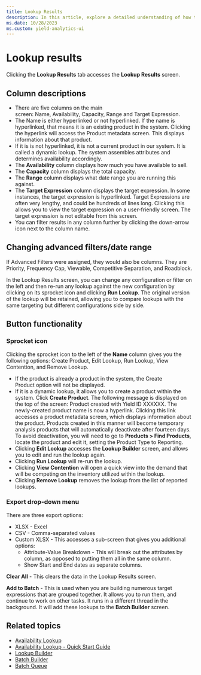 ```yaml
---
title: Lookup Results
description: In this article, explore a detailed understanding of how to interpret lookup results.
ms.date: 10/28/2023
ms.custom: yield-analytics-ui
---
```


# Lookup results

Clicking the **Lookup Results** tab accesses the **Lookup Results** screen.

## Column descriptions

- There are five columns on the main screen: Name, Availability, Capacity, Range and Target Expression.
- The Name is either hyperlinked or not hyperlinked. If the name is hyperlinked, that means it is an existing product in the system. Clicking the hyperlink will access the Product metadata screen. This displays information about that product.
- If it is is not hyperlinked, it is not a current product in our system. It is called a dynamic lookup. The system assembles attributes and determines availability accordingly.
- The **Availability** column displays how much you have available to sell.
- The **Capacity** column displays the total capacity.
- The **Range** column displays what date range you are running this against.
- The **Target Expression** column displays the target expression. In some instances, the target expression is hyperlinked. Target Expressions are often very lengthy, and could be hundreds of lines long. Clicking this allows you to view the target expression on a user-friendly screen. The target expression is not editable from this screen.
- You can filter results in any column further by clicking the down-arrow icon next to the column name.

## Changing advanced filters/date range

If Advanced Filters were assigned, they would also be columns. They are Priority, Frequency Cap, Viewable, Competitive Separation, and Roadblock.

In the Lookup Results screen, you can change any configuration or filter on the left and then re-run any lookup against the new configuration by clicking on its sprocket icon and clicking **Run Lookup**. The original version of the lookup will be retained, allowing you to compare lookups with the same targeting but different configurations side by side.

## Button functionality

### Sprocket icon

Clicking the sprocket icon to the left of the **Name** column gives you the following options: Create Product, Edit Lookup, Run Lookup, View Contention, and Remove Lookup.

- If the product is already a product in the system, the Create Product option will not be displayed.
- If it is a dynamic lookup, it allows you to create a product within the system. Click **Create Product**.
  The following message is displayed on the top of the screen: Product created with Yield ID XXXXXX. The newly-created product name is now a hyperlink. Clicking this link accesses a product metadata screen, which displays information about the product. Products created in this manner will become temporary analysis products that will automatically deactivate after fourteen days. To avoid deactivation, you will need to go to **Products \>  Find Products**, locate the product and edit it, setting the Product Type to Reporting.
- Clicking **Edit Lookup** accesses the **Lookup Builder** screen, and allows you to edit and run the lookup again.
- Clicking **Run Lookup** will re-run the lookup.
- Clicking **View Contention** will open a quick view into the demand that will be competing on the inventory utilized within the lookup.
- Clicking **Remove Lookup** removes the lookup from the list of reported lookups.

### Export drop-down menu

There are three export options:

- XLSX - Excel
- CSV - Comma-separated values
- Custom XLSX - This accesses a sub-screen that gives you additional options:
  - Attribute-Value Breakdown - This will break out the attributes by column, as opposed to putting them all in the same column.
  - Show Start and End dates as separate columns.

**Clear All** - This clears the data in the Lookup Results screen.

**Add to Batch** - This is used when you are building numerous target expressions that are grouped together. It allows you to run them, and continue to work on other tasks. It runs in a different thread in the background. It will add these lookups to the **Batch Builder** screen.

## Related topics

- [Availability Lookup](availability-lookup.md)
- [Availability Lookup - Quick Start Guide](availability-lookup-quick-start-guide.md)
- [Lookup Builder](lookup-builder.md)
- [Batch Builder](batch-builder.md)
- [Batch Queue](batch-queue.md)
